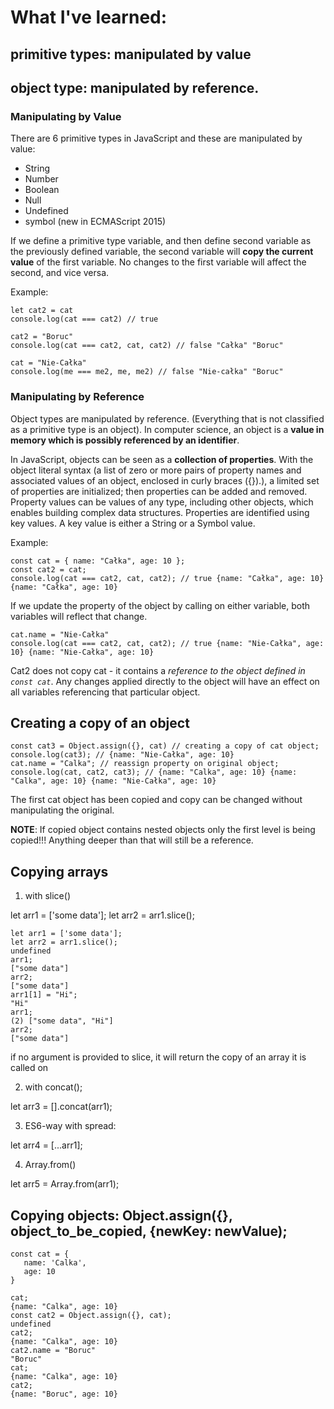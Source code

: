 # What I've learned:
 
 ## primitive types: manipulated by value 
 ## object type: manipulated by reference. 

### Manipulating by Value
There are 6 primitive types in JavaScript and these are manipulated by value:

- String
- Number
- Boolean
- Null
- Undefined
- symbol (new in ECMAScript 2015)

If we define a primitive type variable, and then define second variable as the previously defined variable, the second variable will **copy the current value** of the first variable. No changes to the first variable will affect the second, and vice versa.

Example:

```let cat = "Całka"
let cat2 = cat
console.log(cat === cat2) // true

cat2 = "Boruc"
console.log(cat === cat2, cat, cat2) // false "Całka" "Boruc"

cat = "Nie-Całka"
console.log(me === me2, me, me2) // false "Nie-całka" "Boruc"
```

### Manipulating by Reference
Object types are manipulated by reference. 
(Everything that is not classified as a primitive type is an object).
In computer science, an object is a **value in memory which is possibly referenced by an identifier**.

In JavaScript, objects can be seen as a **collection of properties**. With the object literal syntax (a list of zero or more pairs of property names and associated values of an object, enclosed in curly braces ({}).), a limited set of properties are initialized; then properties can be added and removed. Property values can be values of any type, including other objects, which enables building complex data structures. Properties are identified using key values. A key value is either a String or a Symbol value.

Example:

```
const cat = { name: "Całka", age: 10 };
const cat2 = cat;
console.log(cat === cat2, cat, cat2); // true {name: "Całka", age: 10} {name: "Całka", age: 10}
```
If we update the property of the object by calling on either variable, both variables will reflect that change.
```
cat.name = "Nie-Całka"
console.log(cat === cat2, cat, cat2); // true {name: "Nie-Całka", age: 10} {name: "Nie-Całka", age: 10}
```

Cat2 does not copy cat - it contains a *reference to the object defined in ``const cat``*.
Any changes applied directly to the object will have an effect on all variables referencing that particular object.

## Creating a copy of an object 


```
const cat3 = Object.assign({}, cat) // creating a copy of cat object;
console.log(cat3); // {name: "Nie-Całka", age: 10}
cat.name = "Calka"; // reassign property on original object;
console.log(cat, cat2, cat3); // {name: "Calka", age: 10} {name: "Calka", age: 10} {name: "Nie-Całka", age: 10}
```

The first cat object has been copied and copy can be changed without manipulating the original.

**NOTE**: If copied object contains nested objects only the first level is being copied!!!
 Anything deeper than that will still be a reference.
 
 ## Copying arrays
 
 1. with slice()
 
 let arr1 = ['some data'];
 let arr2 = arr1.slice();
 
 ```
let arr1 = ['some data'];
 let arr2 = arr1.slice();
undefined
arr1;
["some data"]
arr2;
["some data"]
arr1[1] = "Hi";
"Hi"
arr1;
(2) ["some data", "Hi"]
arr2;
["some data"]
```

 if no argument is provided to slice, it will return the copy of an array it is called on
 
 2. with concat();
 
 let arr3 = [].concat(arr1);
 
 3. ES6-way with spread:
 
 let arr4 = [...arr1];
 
 4. Array.from()
 
 let arr5 = Array.from(arr1);
 
 
 ## Copying objects: Object.assign({}, object_to_be_copied, {newKey: newValue);
 
 ```
 const cat = {
    name: 'Calka',
    age: 10
 }
 
 cat;
 {name: "Calka", age: 10}
 const cat2 = Object.assign({}, cat);
 undefined
 cat2;
 {name: "Calka", age: 10}
 cat2.name = "Boruc"
 "Boruc"
 cat;
 {name: "Calka", age: 10}
 cat2;
 {name: "Boruc", age: 10}
 ```
 